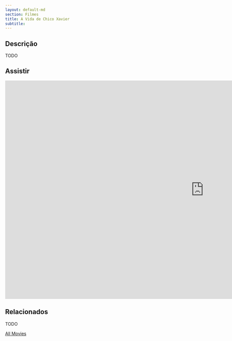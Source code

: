 ```yaml
---
layout: default-md
section: Filmes
title: A Vida de Chico Xavier
subtitle: 
---
```


## Descrição
TODO

## Assistir
<iframe width="1280" height="704" src="https://www.youtube.com/embed/s3vXBBgwMeQ" frameborder="0" allow="accelerometer; autoplay; encrypted-media; gyroscope; picture-in-picture" allowfullscreen></iframe>

## Relacionados
TODO


<a href="/movies" class="button">All Movies</a>